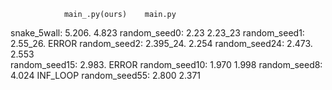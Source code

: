                 main_.py(ours)    main.py
snake_5wall:  5.206.       4.823
random_seed0: 2.23         2.23_23
random_seed1: 2.55_26.     ERROR
random_seed2: 2.395_24.    2.254
random_seed24: 2.473.      2.553  
random_seed15: 2.983.      ERROR
random_seed10: 1.970       1.998
random_seed8:  4.024       INF_LOOP
random_seed55: 2.800       2.371

